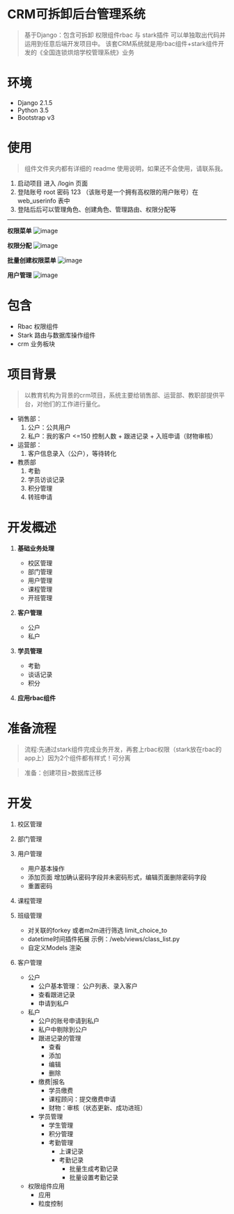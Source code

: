 # CRM可拆卸后台管理系统
> 基于Django：包含可拆卸 权限组件rbac 与 stark插件 可以单独取出代码并运用到任意后端开发项目中。 该套CRM系统就是用rbac组件+stark组件开发的《全国连锁烘焙学校管理系统》业务

# 环境
- Django 2.1.5
- Python 3.5
- Bootstrap v3

# 使用
> 组件文件夹内都有详细的 readme 使用说明，如果还不会使用，请联系我。

1. 启动项目 进入 /login 页面
2. 登陆账号  root  密码 123 （该账号是一个拥有高权限的用户账号）在 web_userinfo 表中
3. 登陆后后可以管理角色、创建角色、管理路由、权限分配等





------

**权限菜单**
![image](https://static.666.cq.cn/%E7%A7%81%E4%BA%BA/%E6%9D%83%E9%99%90%E5%88%9B%E5%BB%BA.png)

**权限分配**
![image](https://static.666.cq.cn/%E7%A7%81%E4%BA%BA/%E6%9D%83%E9%99%90%E5%88%86%E9%85%8D.png)

**批量创建权限菜单**
![image](https://static.666.cq.cn/%E7%A7%81%E4%BA%BA/%E6%89%B9%E9%87%8F%E5%88%9B%E5%BB%BA%E6%9D%83%E9%99%90%E8%8F%9C%E5%8D%95.png)

**用户管理**
![image](https://static.666.cq.cn/%E7%A7%81%E4%BA%BA/%E7%94%A8%E6%88%B7%E8%A1%A8.png)



# 包含
- Rbac 权限组件
- Stark 路由与数据库操作组件
- crm 业务板块

# 项目背景
> 以教育机构为背景的crm项目，系统主要给销售部、运营部、教职部提供平台，对他们的工作进行量化。
- 销售部：
    1. 公户：公共用户
    2. 私户：我的客户 <=150 控制人数 + 跟进记录 + 入班申请（财物审核）
- 运营部：
    1. 客户信息录入（公户），等待转化
- 教质部
    1. 考勤
    2. 学员访谈记录
    3. 积分管理
    4. 转班申请
    
# 开发概述
1. **基础业务处理**
    - 校区管理
    - 部门管理
    - 用户管理
    - 课程管理
    - 开班管理

2. **客户管理**
    - 公户
    - 私户

3. **学员管理**
    - 考勤
    - 谈话记录
    - 积分
    
4. **应用rbac组件**


# 准备流程
> 流程:先通过stark组件完成业务开发，再套上rbac权限（stark放在rbac的app上）因为2个组件都有样式！可分离

> 准备：创建项目>数据库迁移

# 开发
1. 校区管理
2. 部门管理
3. 用户管理
    - 用户基本操作
    - 添加页面 增加确认密码字段并未密码形式，编辑页面删除密码字段
    - 重置密码
4. 课程管理
5. 班级管理
    - 对关联的forkey 或者m2m进行筛选  limit_choice_to
    - datetime时间插件拓展 示例：/web/views/class_list.py
    - 自定义Models 渲染
6. 客户管理

    - 公户
        - 公户基本管理： 公户列表、录入客户
        - 查看跟进记录
        - 申请到私户
    - 私户
        - 公户的账号申请到私户
        - 私户中剔除到公户
        - 跟进记录的管理
            - 查看  
            - 添加
            - 编辑
            - 删除
        - 缴费|报名
            - 学员缴费
            - 课程顾问：提交缴费申请
            - 财物：审核（状态更新、成功进班）
        - 学员管理
            - 学生管理
            - 积分管理
            - 考勤管理
                - 上课记录
                - 考勤记录
                    - 批量生成考勤记录
                    - 批量设置考勤记录
    - 权限组件应用
        - 应用
        - 粒度控制
        
